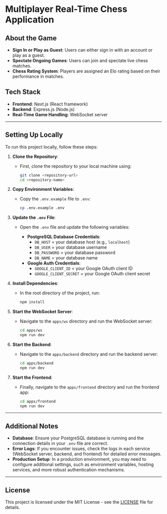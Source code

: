 # Multiplayer Real-Time Chess Application

## About the Game

- **Sign In or Play as Guest**: Users can either sign in with an account or play as a guest.
- **Spectate Ongoing Games**: Users can join and spectate live chess matches.
- **Chess Rating System**: Players are assigned an Elo rating based on their performance in matches.

## Tech Stack

- **Frontend**: Next.js (React framework)
- **Backend**: Express.js (Node.js)
- **Real-Time Game Handling**: WebSocket server

---

## Setting Up Locally

To run this project locally, follow these steps:

1. **Clone the Repository**:

   - First, clone the repository to your local machine using:
     ```bash
     git clone <repository-url>
     cd <repository-name>
     ```

2. **Copy Environment Variables**:

   - Copy the `.env.example` file to `.env`:
     ```bash
     cp .env.example .env
     ```

3. **Update the `.env` File**:

   - Open the `.env` file and update the following variables:

     - **PostgreSQL Database Credentials**:
       - `DB_HOST` = your database host (e.g., `localhost`)
       - `DB_USER` = your database username
       - `DB_PASSWORD` = your database password
       - `DB_NAME` = your database name
     - **Google Auth Credentials**:
       - `GOOGLE_CLIENT_ID` = your Google OAuth client ID
       - `GOOGLE_CLIENT_SECRET` = your Google OAuth client secret

4. **Install Dependencies**:

   - In the root directory of the project, run:
     ```bash
     npm install
     ```

5. **Start the WebSocket Server**:

   - Navigate to the `apps/ws` directory and run the WebSocket server:
     ```bash
     cd apps/ws
     npm run dev
     ```

6. **Start the Backend**:

   - Navigate to the `apps/backend` directory and run the backend server:
     ```bash
     cd apps/backend
     npm run dev
     ```

7. **Start the Frontend**:
   - Finally, navigate to the `apps/frontend` directory and run the frontend app:
     ```bash
     cd apps/frontend
     npm run dev
     ```

---

## Additional Notes

- **Database**: Ensure your PostgreSQL database is running and the connection details in your `.env` file are correct.
- **Error Logs**: If you encounter issues, check the logs in each service (WebSocket server, backend, and frontend) for detailed error messages.
- **Production Setup**: In a production environment, you may need to configure additional settings, such as environment variables, hosting services, and more robust authentication mechanisms.

---

## License

This project is licensed under the MIT License - see the [LICENSE](LICENSE) file for details.
